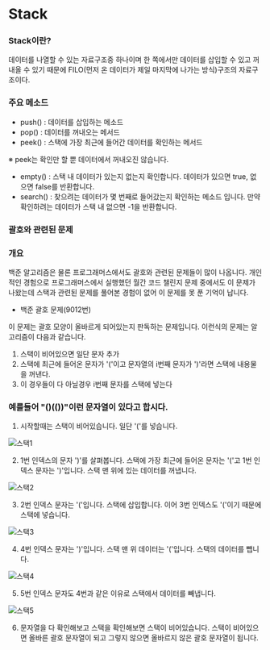 # Stack

### Stack이란?
데이터를 나열할 수 있는 자료구조중 하나이며 한 쪽에서만 데이터를 삽입할 수 있고 꺼내올 수 있기 때문에 FILO(먼저 온 데이터가 제일 마지막에 나가는 방식)구조의 자료구조이다.

### 주요 메소드

- push() : 데이터를 삽입하는 메소드
- pop() : 데이터를 꺼내오는 메서드
- peek() : 스택에 가장 최근에 들어간 데이터를 확인하는 메서드

※ peek는 확인만 할 뿐 데이터에서 꺼내오진 않습니다.

- empty() : 스택 내 데이터가 있는지 없는지 확인합니다. 데이터가 있으면 true, 없으면 false를 반환합니다.
- search() : 찾으려는 데이터가 몇 번째로 들어갔는지 확인하는 메소드 입니다. 만약 확인하려는 데이터가 스택 내 없으면 -1을 반환합니다.

### 괄호와 관련된 문제

### 개요
백준 알고리즘은 물론 프로그래머스에서도 괄호와 관련된 문제들이 많이 나옵니다. 개인적인 경험으로 프로그래머스에서 실행했던 월간 코드 챌린지 문제 중에서도 이 문제가 나왔는데 스택과
관련된 문제를 풀어본 경험이 없어 이 문제를 못 푼 기억이 납니다. 

- 백준 괄호 문제(9012번)

이 문제는 괄호 모양이 올바르게 되어있는지 판독하는 문제입니다.
이런식의 문제는 알고리즘이 다음과 같습니다.

1. 스택이 비어있으면 일단 문자 추가
2. 스택에 최근에 들어온 문자가 '('이고 문자열의 i번째 문자가 ')'라면 스택에 내용물을 꺼낸다.
3. 이 경우들이 다 아닐경우 i번째 문자를 스택에 넣는다

### 예를들어 "()(())"이런 문자열이 있다고 합시다.

1. 시작할때는 스택이 비어있습니다. 일단 '('를 넣습니다.

![스택1](https://user-images.githubusercontent.com/68115246/118813517-2eaed580-b8ea-11eb-8c5a-50d1255f3e24.png)

2. 1번 인덱스의 문자 ')'를 살펴봅니다. 스택에 가장 최근에 들어온 문자는 '('고 1번 인덱스 문자는 ')'입니다. 스택 맨 위에 있는 데이터를 꺼냅니다.

![스택2](https://user-images.githubusercontent.com/68115246/118813522-31112f80-b8ea-11eb-8c74-0335da7d5ea3.png)

3. 2번 인덱스 문자는 '('입니다. 스택에 삽입합니다. 이어 3번 인덱스도 '('이기 때문에 스택에 넣습니다.

![스택3](https://user-images.githubusercontent.com/68115246/118813530-32daf300-b8ea-11eb-861d-b131fc87a67d.png)

4. 4번 인덱스 문자는 ')'입니다. 스택 맨 위 데이터는 '('입니다. 스택의 데이터를 뺍니다.

![스택4](https://user-images.githubusercontent.com/68115246/118813535-34a4b680-b8ea-11eb-99e1-4e2d555ece75.png)

5. 5번 인덱스 문자도 4번과 같은 이유로 스택에서 데이터를 빼냅니다.

![스택5](https://user-images.githubusercontent.com/68115246/118813541-366e7a00-b8ea-11eb-9066-2bcd4e799e34.png)

6. 문자열을 다 확인해보고 스택을 확인해보면 스택이 비어있습니다. 스택이 비어있으면 올바른 괄호 문자열이 되고 그렇지 않으면 올바르지 않은 괄호 문자열이 됩니다.

